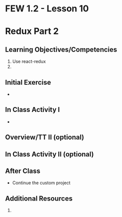# FEW 1.2 - Lesson 10

# Redux Part 2

## Learning Objectives/Competencies

1. Use react-redux
1. 

## Initial Exercise

- 

## In Class Activity I

- 

## Overview/TT II (optional)

## In Class Activity II (optional)

## After Class

- Continue the custom project 

## Additional Resources

1. 
